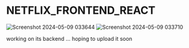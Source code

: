 # NETFLIX_FRONTEND_REACT

![Screenshot 2024-05-09 033644](https://github.com/ArchProtios/NETFLIX_FRONTEND_REACT/assets/99127122/ba198249-c0db-481b-914d-f813411da54a)
![Screenshot 2024-05-09 033710](https://github.com/ArchProtios/NETFLIX_FRONTEND_REACT/assets/99127122/3175efbd-e038-409b-bc83-79743b7aa009)

working on its backend ... hoping to upload it soon
